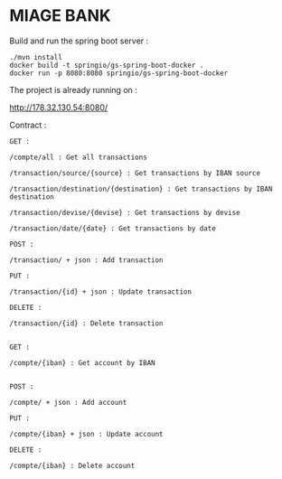 # MIAGE BANK
Build and run the spring boot server :

```
./mvn install
docker build -t springio/gs-spring-boot-docker .
docker run -p 8080:8080 springio/gs-spring-boot-docker

```
The project is already running on  :

http://178.32.130.54:8080/ 

Contract :

```
GET : 

/compte/all : Get all transactions

/transaction/source/{source} : Get transactions by IBAN source

/transaction/destination/{destination} : Get transactions by IBAN destination

/transaction/devise/{devise} : Get transactions by devise

/transaction/date/{date} : Get transactions by date

POST : 

/transaction/ + json : Add transaction

PUT : 

/transaction/{id} + json : Update transaction

DELETE : 

/transaction/{id} : Delete transaction


GET : 

/compte/{iban} : Get account by IBAN


POST : 

/compte/ + json : Add account

PUT : 

/compte/{iban} + json : Update account

DELETE : 

/compte/{iban} : Delete account

```